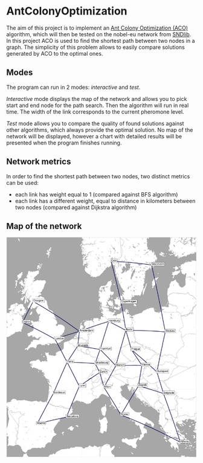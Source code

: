 # AntColonyOptimization

The aim of this project is to implement an [Ant Colony Optimization (ACO)](https://en.wikipedia.org/wiki/Ant_colony_optimization_algorithms) algorithm, which will then be tested on the nobel-eu network from [SNDlib](http://sndlib.zib.de/home.action). In this project ACO is used to find the shortest path between two nodes in a graph. The simplicity of this problem allows to easily compare solutions generated by ACO to the optimal ones.

## Modes

The program can run in 2 modes: <i>interactive</i> and <i>test</i>.

<i>Interactive</i> mode displays the map of the network and allows you to pick start and end node for the path search. Then the algorithm will run in real time. The width of the link corresponds to the current pheromone level.

<i>Test</i> mode allows you to compare the quality of found solutions against other algorithms, which always provide the optimal solution. No map of the network will be displayed, however a chart with detailed results will be presented when the program finishes running.

## Network metrics

In order to find the shortest path between two nodes, two distinct metrics can be used:

* each link has weight equal to 1 (compared against BFS algorithm)
* each link has a different weight, equal to distance in kilometers between two nodes (compared against Dijkstra algorithm)

## Map of the network

![map](doc/images/map.png)